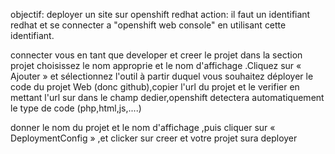 objectif: deployer un site sur openshift redhat
action: 
il faut un identifiant redhat et se connecter a "openshift web console" en utilisant cette identifiant.

connecter vous en tant que developer et creer le projet dans la section projet choisissez le nom approprie
et le nom d'affichage .Cliquez sur « Ajouter » et sélectionnez l'outil à partir duquel vous souhaitez déployer
le code du projet Web (donc github),copier l'url du projet et le verifier en mettant l'url sur dans le champ 
dedier,openshift detectera automatiquement le type de code (php,html,js,....)

donner le nom du projet et le nom d'affichage ,puis cliquer sur « DeploymentConfig » ,et clicker sur creer 
et votre projet sura deployer
